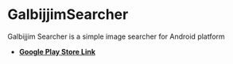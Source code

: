 GalbijjimSearcher
=================

Galbijjim Searcher is a simple image searcher for Android platform

 * **[Google Play Store Link](https://play.google.com/store/apps/details?id=com.nesswit.galbijjimsearcher)**
